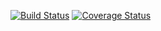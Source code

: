 [![Build Status](https://travis-ci.org/gumballhead/datepicker.svg?branch=master)](https://travis-ci.org/gumballhead/datepicker)
[![Coverage Status](https://coveralls.io/repos/github/gumballhead/datepicker/badge.svg?branch=master)](https://coveralls.io/github/gumballhead/datepicker?branch=master)
